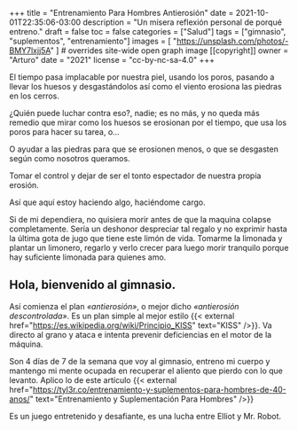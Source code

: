 +++
title = "Entrenamiento Para Hombres Antierosión"
date = 2021-10-01T22:35:06-03:00
description = "Un mísera reflexión personal de porqué entreno."
draft = false
toc = false
categories = ["Salud"]
tags = ["gimnasio", "suplementos", "entrenamiento"]
images = [
  "https://unsplash.com/photos/-BMY7lxjj5A"
] # overrides site-wide open graph image
[[copyright]]
  owner = "Arturo"
  date = "2021"
  license = "cc-by-nc-sa-4.0"
+++

El tiempo pasa implacable por nuestra piel, usando los poros, pasando a llevar
los huesos y desgastándolos así como el viento erosiona las piedras en los
cerros.

¿Quién puede luchar contra eso?, nadie; es no más, y no queda más remedio que
mirar como los huesos se erosionan por el tiempo, que usa los poros para hacer
su tarea, o...

<!--more-->

O ayudar a las piedras para que se erosionen menos, o que se desgasten según
como nosotros queramos.

Tomar el control y dejar de ser el tonto espectador de nuestra propia erosión.

Así que aquí estoy haciendo algo, haciéndome cargo.

Si de mi dependiera, no quisiera morir antes de que la maquina colapse
completamente. Sería un deshonor despreciar tal regalo y no exprimir hasta la
última gota de jugo que tiene este limón de vida. Tomarme la limonada y plantar
un limonero, regarlo y verlo crecer para luego morir tranquilo porque hay
suficiente limonada para quienes amo.

## Hola, bienvenido al gimnasio.
Así comienza el plan *«antierosión»*, o mejor dicho *«antierosión descontrolada»*. Es un plan simple al mejor estilo {{< external href="https://es.wikipedia.org/wiki/Principio_KISS" text="KISS" />}}. Va directo al grano y ataca e intenta prevenir deficiencias en el motor de la máquina.

Son 4 días de 7 de la semana que voy al gimnasio, entreno mi cuerpo y mantengo mi mente ocupada en recuperar el aliento que pierdo con lo que levanto. Aplico lo de este artículo {{< external href="https://tyl3r.co/entrenamiento-y-suplementos-para-hombres-de-40-anos/" text="Entrenamiento y Suplementación Para Hombres" />}}

Es un juego entretenido y desafiante, es una lucha entre Elliot y Mr. Robot.

